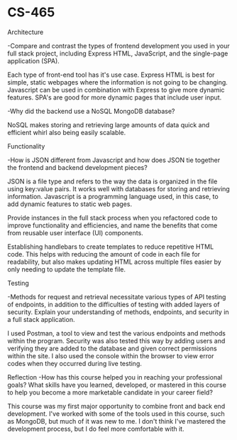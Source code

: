 # CS-465
Architecture

-Compare and contrast the types of frontend development you used in your full stack project, including Express HTML, JavaScript, and the single-page application (SPA).

Each type of front-end tool has it's use case. Express HTML is best for simple, static webpages where the information is not going to be changing. Javascript can be used in combination with Express to give more dynamic features. SPA's are good for more dynamic pages that include user input. 

-Why did the backend use a NoSQL MongoDB database?

NoSQL makes storing and retrieving large amounts of data quick and efficient whirl also being easily scalable. 

Functionality

-How is JSON different from Javascript and how does JSON tie together the frontend and backend development pieces?

JSON is a file type and refers to the way the data is organized in the file using key:value pairs. It works well with databases for storing and retrieving information. Javascript is a programming language used, in this case, to add dynamic features to static web pages. 

Provide instances in the full stack process when you refactored code to improve functionality and efficiencies, and name the benefits that come from reusable user interface (UI) components.

Establishing handlebars to create templates to reduce repetitive HTML code. This helps with reducing the amount of code in each file for readability, but also makes updating HTML across multiple files easier by only needing to update the template file. 


Testing

-Methods for request and retrieval necessitate various types of API testing of endpoints, in addition to the difficulties of testing with added layers of security. Explain your understanding of methods, endpoints, and security in a full stack application.

I used Postman, a tool to view and test the various endpoints and methods within the program. Security was also tested this way by adding users and verifying they are added to the database and given correct permissions within the site. I also used the console within the browser to view error codes when they occurred during live testing. 

Reflection
-How has this course helped you in reaching your professional goals? What skills have you learned, developed, or mastered in this course to help you become a more marketable candidate in your career field?

This course was my first major opportunity to combine front and back end development. I've worked with some of the tools used in this course, such as MongoDB, but much of it was new to me. I don't think I've mastered the development process, but I do feel more comfortable with it. 
